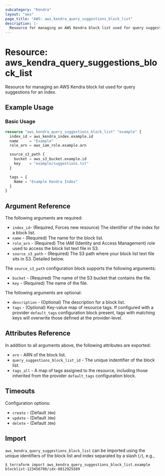 ```yaml
---
subcategory: "Kendra"
layout: "aws"
page_title: "AWS: aws_kendra_query_suggestions_block_list"
description: |-
  Resource for managing an AWS Kendra block list used for query suggestions for an index
---
```


# Resource: aws_kendra_query_suggestions_block_list

Resource for managing an AWS Kendra block list used for query suggestions for an index.

## Example Usage

### Basic Usage

```terraform
resource "aws_kendra_query_suggestions_block_list" "example" {
  index_id = aws_kendra_index.example.id
  name     = "Example"
  role_arn = aws_iam_role.example.arn

  source_s3_path {
    bucket = aws_s3_bucket.example.id
    key    = "example/suggestions.txt"
  }

  tags = {
    Name = "Example Kendra Index"
  }
}
```

## Argument Reference

The following arguments are required:

* `index_id`- (Required, Forces new resource) The identifier of the index for a block list.
* `name` - (Required) The name for the block list.
* `role_arn` - (Required) The IAM (Identity and Access Management) role used to access the block list text file in S3.
* `source_s3_path` - (Required) The S3 path where your block list text file sits in S3. Detailed below.

The `source_s3_path` configuration block supports the following arguments:

* `bucket` - (Required) The name of the S3 bucket that contains the file.
* `key` - (Required) The name of the file.

The following arguments are optional:

* `description` - (Optional) The description for a block list.
* `tags` - (Optional) Key-value map of resource tags. If configured with a provider `default_tags` configuration block present, tags with matching keys will overwrite those defined at the provider-level.

## Attributes Reference

In addition to all arguments above, the following attributes are exported:

* `arn` - ARN of the block list.
* `query_suggestions_block_list_id` - The unique indentifier of the block list.
* `tags_all` - A map of tags assigned to the resource, including those inherited from the provider `default_tags` configuration block.

## Timeouts

Configuration options:

* `create` - (Default `30m`)
* `update` - (Default `30m`)
* `delete` - (Default `30m`)

## Import

`aws_kendra_query_suggestions_block_list` can be imported using the unique identifiers of the block list and index separated by a slash (`/`), e.g.,

```
$ terraform import aws_kendra_query_suggestions_block_list.example blocklist-123456780/idx-8012925589
```

